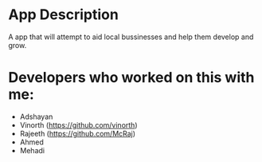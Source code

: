 # App Description
A app that will attempt to aid local bussinesses and help them develop and grow.

# Developers who worked on this with me:
* Adshayan
* Vinorth (https://github.com/vinorth)
* Rajeeth (https://github.com/McRaj)
* Ahmed
* Mehadi

